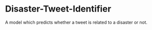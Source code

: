 # Disaster-Tweet-Identifier
A model which predicts whether a tweet is related to a disaster or not.
